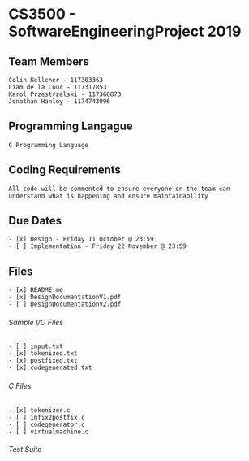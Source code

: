 # CS3500 - SoftwareEngineeringProject 2019


## Team Members
    Colin Kelleher - 117303363
    Liam de la Cour - 117317853
    Karol Przestrzelski - 117360873
    Jonathan Hanley - 1174743096
## Programming Langague 
    C Programming Language

## Coding Requirements
    All code will be commented to ensure everyone on the team can understand what is happening and ensure maintainability
    
## Due Dates
    - [x] Design - Friday 11 October @ 23:59
    - [ ] Implementation - Friday 22 November @ 23:59
    
## Files
    - [x] README.me
    - [x] DesignDocumentationV1.pdf
    - [ ] DesignDocumentationV2.pdf 
###### Sample I/O Files
    - [ ] input.txt
    - [x] tokenized.txt
    - [x] postfixed.txt
    - [x] codegenerated.txt
    
###### C Files
    - [x] tokenizer.c
    - [ ] infix2postfix.c
    - [ ] codegenerator.c
    - [ ] virtualmachine.c
    
###### Test Suite

